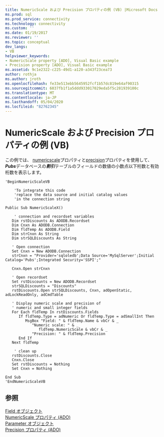 ```yaml
---
title: NumericScale および Precision プロパティの例 (VB) |Microsoft Docs
ms.prod: sql
ms.prod_service: connectivity
ms.technology: connectivity
ms.custom: ''
ms.date: 01/19/2017
ms.reviewer: ''
ms.topic: conceptual
dev_langs:
- VB
helpviewer_keywords:
- NumericScale property [ADO], Visual Basic example
- Precision property [ADO], Visual Basic example
ms.assetid: 9c1e2322-c225-49d1-a120-a343f23cea73
author: rothja
ms.author: jroth
ms.openlocfilehash: fe33e513ebb5645952fcf1b57dc819e64af90315
ms.sourcegitcommit: 6037fb1f1a5ddd933017029eda5f5c281939100c
ms.translationtype: MT
ms.contentlocale: ja-JP
ms.lasthandoff: 05/04/2020
ms.locfileid: "82762345"
---
```

# <a name="numericscale-and-precision-properties-example-vb"></a>NumericScale および Precision プロパティの例 (VB)
この例では、 [numericscale](../../../ado/reference/ado-api/numericscale-property-ado.md)プロパティと[precision](../../../ado/reference/ado-api/precision-property-ado.md)プロパティを使用して、 ***Pubs***データベースの***割引***テーブルのフィールドの数値の小数点以下桁数と有効桁数を表示します。  
  
```  
'BeginNumericScaleVB  
  
    'To integrate this code  
    'replace the data source and initial catalog values  
    'in the connection string  
  
Public Sub NumericScaleX()  
  
    ' connection and recordset variables  
   Dim rstDiscounts As ADODB.Recordset  
   Dim Cnxn As ADODB.Connection  
   Dim fldTemp As ADODB.Field  
   Dim strCnxn As String  
   Dim strSQLDiscounts As String  
  
   ' Open connection  
   Set Cnxn = New ADODB.Connection  
   strCnxn = "Provider='sqloledb';Data Source='MySqlServer';Initial Catalog='Pubs';Integrated Security='SSPI';"  
  
   Cnxn.Open strCnxn  
  
   ' Open recordset  
   Set rstDiscounts = New ADODB.Recordset  
   strSQLDiscounts = "Discounts"  
   rstDiscounts.Open strSQLDiscounts, Cnxn, adOpenStatic, adLockReadOnly, adCmdTable  
  
   ' Display numeric scale and precision of  
   ' numeric and small integer fields  
   For Each fldTemp In rstDiscounts.Fields  
      If fldTemp.Type = adNumeric Or fldTemp.Type = adSmallInt Then  
         MsgBox "Field: " & fldTemp.Name & vbCr & _  
            "Numeric scale: " & _  
               fldTemp.NumericScale & vbCr & _  
            "Precision: " & fldTemp.Precision  
      End If  
   Next fldTemp  
  
    ' clean up  
   rstDiscounts.Close  
   Cnxn.Close  
   Set rstDiscounts = Nothing  
   Set Cnxn = Nothing  
  
End Sub  
'EndNumericScaleVB  
```  
  
## <a name="see-also"></a>参照  
 [Field オブジェクト](../../../ado/reference/ado-api/field-object.md)   
 [NumericScale プロパティ (ADO)](../../../ado/reference/ado-api/numericscale-property-ado.md)   
 [Parameter オブジェクト](../../../ado/reference/ado-api/parameter-object.md)   
 [Precision プロパティ (ADO)](../../../ado/reference/ado-api/precision-property-ado.md)
